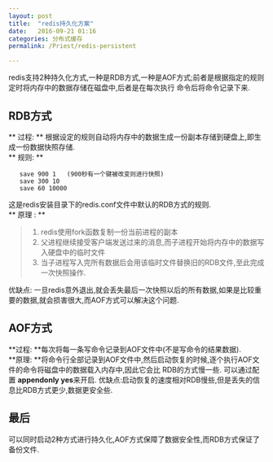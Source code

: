 ```yaml
---
layout: post  
title:  "redis持久化方案"  
date:   2016-09-21 01:16  
categories: 分布式缓存  
permalink: /Priest/redis-persistent 

---
```




 redis支持2种持久化方式,一种是RDB方式,一种是AOF方式;前者是根据指定的规则定时将内存中的数据存储在磁盘中,后者是在每次执行
 命令后将命令记录下来.
 
 ## RDB方式   
 
 ** 过程: ** 根据设定的规则自动将内存中的数据生成一份副本存储到硬盘上,即生成一份数据快照存储.  
 ** 规则: ** 
 ```
    save 900 1   (900秒有一个键被改变则进行快照)
    save 300 10  
    save 60 10000
 ```
 这是redis安装目录下的redis.conf文件中默认的RDB方式的规则.   
 ** 原理 : ** 
 > 1. redis使用fork函数复制一份当前进程的副本
 > 2. 父进程继续接受客户端发送过来的消息,而子进程开始将内存中的数据写入硬盘中的临时文件
 > 3. 当子进程写入完所有数据后会用该临时文件替换旧的RDB文件,至此完成一次快照操作.  
 
 优缺点:
    一旦redis意外退出,就会丢失最后一次快照以后的所有数据,如果是比较重要的数据,就会损害很大,而AOF方式可以解决这个问题.
    
 ## AOF方式   
 **过程: **每次将每一条写命令记录到AOF文件中(不是写命令的结果数据).  
 **原理: **将命令行全部记录到AOF文件中,然后启动恢复的时候,逐个执行AOF文件的命令将磁盘中的数据载入内存中,因此它会比
 RDB的方式慢一些. 可以通过配置 **appendonly yes**来开启.
 优缺点:启动恢复的速度相对RDB慢些,但是丢失的信息比RDB方式更少,数据更安全些.
 
 ## 最后
 可以同时启动2种方式进行持久化,AOF方式保障了数据安全性,而RDB方式保证了备份文件.